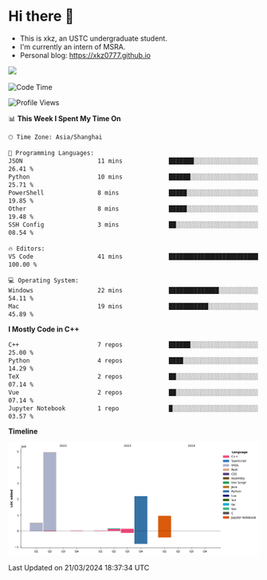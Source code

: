 # Hi there :wave:

- This is xkz, an USTC undergraduate student.
- I'm currently an intern of MSRA.
- Personal blog: <https://xkz0777.github.io>

<img src="http://github-profile-summary-cards.vercel.app/api/cards/stats?username=xkz0777">

<!--START_SECTION:waka-->
![Code Time](http://img.shields.io/badge/Code%20Time-342%20hrs%2056%20mins-blue)

![Profile Views](http://img.shields.io/badge/Profile%20Views-12-blue)

📊 **This Week I Spent My Time On** 

```text
🕑︎ Time Zone: Asia/Shanghai

💬 Programming Languages: 
JSON                     11 mins             ███████░░░░░░░░░░░░░░░░░░   26.41 % 
Python                   10 mins             ██████░░░░░░░░░░░░░░░░░░░   25.71 % 
PowerShell               8 mins              █████░░░░░░░░░░░░░░░░░░░░   19.85 % 
Other                    8 mins              █████░░░░░░░░░░░░░░░░░░░░   19.48 % 
SSH Config               3 mins              ██░░░░░░░░░░░░░░░░░░░░░░░   08.54 % 

🔥 Editors: 
VS Code                  41 mins             █████████████████████████   100.00 % 

💻 Operating System: 
Windows                  22 mins             ██████████████░░░░░░░░░░░   54.11 % 
Mac                      19 mins             ███████████░░░░░░░░░░░░░░   45.89 % 
```

**I Mostly Code in C++** 

```text
C++                      7 repos             ██████░░░░░░░░░░░░░░░░░░░   25.00 % 
Python                   4 repos             ████░░░░░░░░░░░░░░░░░░░░░   14.29 % 
TeX                      2 repos             ██░░░░░░░░░░░░░░░░░░░░░░░   07.14 % 
Vue                      2 repos             ██░░░░░░░░░░░░░░░░░░░░░░░   07.14 % 
Jupyter Notebook         1 repo              █░░░░░░░░░░░░░░░░░░░░░░░░   03.57 % 
```



**Timeline**

![Lines of Code chart](https://raw.githubusercontent.com/xkz0777/xkz0777/master/assets/bar_graph.png)


 Last Updated on 21/03/2024 18:37:34 UTC
<!--END_SECTION:waka-->
